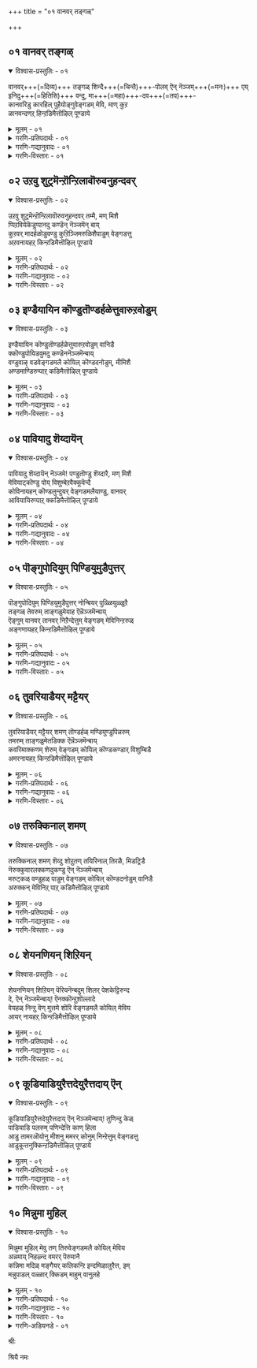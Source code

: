 +++
title = "०१ वानवर् तङ्गळ्"

+++


## ०१ वानवर् तङ्गळ्

<details open><summary>विश्वास-प्रस्तुतिः - ०१</summary>

वानवर्+++(=दिव्य)+++ तङ्गळ् शिन्दै+++(=चिन्तै)+++-पोलव् ऎन् नॆञ्जम्+++(=मनः)+++ एय् इनिदु+++(=हितिसि)+++ वन्दु, मा+++(=महा)+++-दव+++(=तप)+++-  
कानवरिडु कारहिल् पुहैयोङ्गुवेङ्गडम् मेवि, माण् कुऱ  
ळानवन्दणऱ् हिन्ऱडिमैत्तॊऴिल् पूण्डाये
</details>

<details><summary>मूलम् - ०१</summary>

वानवर् तङ्गळ् शिन्दैपोलवॆन्नॆञ्जमे यिनिदुवन्दु मादव  
मानवर् तङ्गळ् शिन्दैयमर्न्दुऱैहिन्ऱवॆन्दै  
कानवरिडु कारहिल् पुहैयोङ्गुवेङ्गडम् मेवि, माण् कुऱ  
ळानवन्दणऱ् हिन्ऱडिमैत्तॊऴिल् पूण्डाये
</details>

<details><summary>गरणि-प्रतिपदार्थः - ०१</summary>

वानवर् तङ्गळ्=नित्यसूरिगळ, शिन्दै पोल=चिन्तनॆय हागॆ, ऎन् नॆञ्जमे=नन्न मनस्से, इनिदु वन्दु=इनिदागि \(हितवागि\)बन्दु, मा तवम्=महातपस्विगळाद, मानवर् तङ्गळ्=मानवर, शिन्दै=चिन्तनॆयन्नु, अमर्न्दु=हॊन्दिकॊण्डु, उऱैहिन्ऱ=वासिसुव, ऎन्दै=नन्न तन्दॆय, कानवर्=काडुजनरु, इडु=इडुव, कार् अहिल् पुहै=अगरु परिमळद हॊगॆयु,, ओङ्गु=उन्नतवाद. वेङ्गडम्=तिरुवॆङ्कटगिरियन्नु, मेवि=सेरि, माण्=ब्रह्मचारियाद, कुऱळ् आन=वामननाद, अन्दणऱ् कु=दयामयनिगॆ, अडिमै=दास्यद, तॊऴिल्=कार्यदल्लि, पूण्डाये=तॊडगिरुवॆयल्ल\!
</details>

<details><summary>गरणि-गद्यानुवादः - ०१</summary>

नित्यसूरिगळ चिन्तनॆय हागॆ नन्न मनस्से, इनिदागि\(हितवागि\)बन्दु महातपस्विगळाद मानवर चिन्तनॆयन्नु हॊन्दिकॊण्डु वासिसुव नन्न तन्दॆय काडुजनरु इडुव अगरु परिमळद हॊगॆयु सेरुवन्तॆ उन्नतवाद तिरुवॆङ्कटगिरियन्नु सेरि ब्रह्मचारियाद वामननाद दयामयनिगॆ दास्यद कार्यदल्लि तॊडगिरुवॆयल्ल\! \(१\)
</details>

<details><summary>गरणि-विस्तारः - ०१</summary>

मनुष्यनिगॆ ऎडॆबिडदॆ गॆळॆय ऎन्दरॆ अवन मनस्से. मनस्सु ऎळॆदॊय्युव हागॆये मनुष्यन नडॆ,नुडिगळु. अवन उन्नतिगागलि अवनतिगागलि, अवन मनस्से जारण. तन्न मनस्सिनन्तॆ नडॆदुकॊळ्ळुववनिगॆ प्रापञ्चिक बन्धनवागलि अदरिन्द बिडुगडॆयागलि उण्टागुवुदु. तनगॆ बन्धनवे बेके बिडुगडॆबेके ऎम्बुदन्नु निर्धरिसबेकादवनु मनुष्यने, अवन मनस्सल्ल. आद्दरिन्द तन्न उद्देश मत्तु गुरिगॆ तक्कन्तॆ मनुष्यनु तन्न मनस्सन्नु ऒलिसिकॊळ्ळबेकु. तन्न प्रीतिय गॆळॆयनन्नु सांसारिक हम्बलदिन्द पारमार्थिकद कडॆगॆ तिरुगिसलु, अवनु ऎडॆबिडदॆ यत्निसुत्तिरबेकु. गॆळॆयनु आ दारियन्नु

हिडियुवनॆन्दु कण्डुकॊण्ड कूडले गॆळॆयनन्नु ऒळ्ळॆय मातुगळिन्दलू, हॊगळिकॆगळिन्दलू प्रोत्साहिसबेकु. मत्तॆ अवनु प्रापञ्चिक जीवनक्कॆ इळियदन्तॆ माडबेकु. हीगॆ, मनस्सु तप्पुदारियन्नु तुळियदन्तॆयू ऒळ्ळॆय \(सरियाद\)दारियल्लि होगुवन्तॆयू अदन्नु हतोटियल्लिट्टुकॊळ्ळुवुदे मनुष्यन श्रेयस्सिगॆ मॊदल हन्त.

नित्यसूरिगळु अमररु. परमपद वासिगळु. भगवन्तन निरन्तर सेवॆयल्लिये तॊडगिरुववरु. आद्दरिन्द अवर चिन्तनॆयल्लि तुम्बिरुवुदु भगवन्तने. नित्यसूरिगळ मनदल्लि भगवन्तनु सर्वदा वासिसुवन्तॆ अवनु महातपस्विगळाद मनुष्यर मनदल्लियू ऎडॆबिडदॆ इरुत्तारॆ. अवर चिन्तनॆयॊन्दिगॆ ऒन्दुगूडिरुत्तानॆ.

आ सर्वेश्वरने तिरुवॆङ्कटगिरियल्लि ईग नॆलसिद्दानॆ. उन्नतवाद आ पर्वतदल्लि वासिसुव काडुजनरु तम्म सौकर्यक्कागिये काडिनल्लि बॆळॆदिरुव अगरुमरद सौदॆयन्नु उरिसुवाग अदरिन्द हॊरडुव परिमळदिन्द कूडिद हॊगॆयु मेलक्केरि, बॆट्टवन्नॆल्ला आवरिसि, वॆङ्कटाचलपतियन्नु सेरुवुदु. अदन्ने आ काडुजनर भक्तिय कॊडुगॆयॆन्दु भाविसि भगवन्तनु आदरदिन्द स्वीकरिसुत्तानॆ. भगवन्तनु परम कृपाळु. मनसार अर्पिसिद्दन्नु अवनु प्रीतियिन्द स्वीकरिसुत्तानॆ. हिन्दॆ ब्रह्मचारियागि बन्द वामन मूर्तियु तन्न अनन्यभक्तनाद बलिचक्रवर्तिय विषयदल्लि अपारवाद दयॆयिन्द वर्तिसलिल्लवे?

आऴ्वाररु हेळुत्तारॆ-”ऎलॆ नन्न मनस्से, नित्यसूरिगळ मनदन्तॆ नीनू इनिदागिरु. निन्नल्लि भगवन्तनन्नु तुम्बिको. करुणामूर्तियाद सर्वेश्वरन पादसेवॆयल्लि तॊडगिद्दी. निजवगैयू स्वामियु निन्नन्नु प्रीतियिन्द बरमाडिकॊळ्ळुवनु.”
</details>


## ०२ उऱवु शुट्रमॆन्ऱॊन्ऱिलावॊरुवनुहन्दवर्

<details open><summary>विश्वास-प्रस्तुतिः - ०२</summary>

उऱवु शुट्रमॆन्ऱॊन्ऱिलावॊरुवनुहन्दवर् तम्मै, मण् मिशै  
प्पिऱवियेकॆडुप्पानदु कण्डॆन् नॆञ्जमॆन् बाय्  
कुऱवर् मादर्हळोडुवण्डु कुऱिञ्जिमरुळिशैपाडुम् वेङ्गडत्तु  
अऱवनायहऱ् किन्ऱडिमैत्तॊऴिल् पूण्डाये
</details>

<details><summary>मूलम् - ०२</summary>

उऱवु शुट्रमॆन्ऱॊन्ऱिलावॊरुवनुहन्दवर् तम्मै, मण् मिशै  
प्पिऱवियेकॆडुप्पानदु कण्डॆन् नॆञ्जमॆन् बाय्  
कुऱवर् मादर्हळोडुवण्डु कुऱिञ्जिमरुळिशैपाडुम् वेङ्गडत्तु  
अऱवनायहऱ् किन्ऱडिमैत्तॊऴिल् पूण्डाये
</details>

<details><summary>गरणि-प्रतिपदार्थः - ०२</summary>

उऱवु=बन्धुगळु, शुट्रम्=इष्टरु, ऎन्ऱु=ऎन्दु, ऒन्ऱु=ऒब्बरन्नू, इला=इल्लद, ऒरुवन्=ऒब्बनु, उहन् दवर्=तन्नन्नु आशिसिदवर, मण्=भूमिय, मिशै=अनुभववन्नु कॊडुव, पिऱविये=जन्मवन्ने\(हुट्टुविकॆयन्ने\), कॆडुप्पान्=नाशपडिसुवनु, अदुकण्डु=अदन्नु कण्डु, ऎन् नॆञ्जम् ऎन्बाय्=नन्न मनस्सु ऎम्बुदे, कुऱवर् मादर्हळोडु=कुरव स्त्रीयरॊडनॆ

वण्डु=दुम्बिगळु, कुऱिञ्जि=प्रेमदिन्द, मरुळ् इशै=आश्चर्यकरवाद,चित्रविचित्रवाद गानवन्नु, पाडुम्=हाडुत्तिरुवन्थ, वेङ्गडत्तु=तिरुवॆङ्कटगिरियु, अऱवन्=परमधर्मिष्ठनाद, नायकऱ् कु=ऒडॆयनिगॆ, इन्ऱु=इन्दु, अडिमै=दास्यद, तॊऴिल्=कार्यदल्लि, पूण्डाये=तॊडगिदॆयल्ला\!
</details>

<details><summary>गरणि-गद्यानुवादः - ०२</summary>

नॆण्टरु इष्टरु मित्ररु ऎम्बुवरॊब्बरू इल्लद ऒब्बनु तन्नन्नु आशिसिदवर भूमिय अनुभववन्नु कॊडुव हुट्टुविकॆयन्ने नाशपडिसुवुदन्नु कण्डु नन्न मनस्सु ऎम्बुदे, कुरव स्त्रीयरॊडनॆ दुम्बिगळु प्रेमदिन्द चित्रविचित्रवाद गानवन्नु हाडुत्तिरुवन्थ तिरुवॆङ्कटगिरिय परम धर्मिष्ठनाद ऒडॆयनिगॆ इन्दु दास्यद कार्यदल्लि तॊडगिदॆयल्ल\!\(तॊडगिरुवॆयल्लवे?\)\(२\)
</details>

<details><summary>गरणि-विस्तारः - ०२</summary>

भगवन्तन कॆलवु विशिष्ट गुणगळन्नु आऴ्वाररु हेळुत्तारॆ- भगवन्तनु ऒब्बने. अवनु सर्वस्वतन्त्र. अवनिगॆ संसारद बन्धनविल्ल. याव बन्धनवू इल्ल. अवनिगॆ सृष्टियल्लि ऎल्लरू सम. यारु अवनन्नु आश्रयिसुत्तारो अवरु यारे आगिरलि, हेगे इरलि, अवनन्नु हुट्टु-सावु ऎम्ब भयङ्करवाद बन्धनदिन्द बिडिसि, अमररन्नागिसुत्तानॆ. भगवन्तनु परमधर्मिष्ठ. अवनु वात्सल्यमूर्तिये. भक्तियिन्द यारु एनन्नु समर्पिसिदरू अदन्नु अवनु आदरदिन्द स्वीकरिसुत्तानॆ.

आ कृपानिधियाद भगवन्तनु ईग तिरुवॆङ्कटगिरियल्लि नॆलसिद्दानॆ. अवन कारुण्यवन्नू वात्सल्यवन्नू ऎष्टॆन्नोण. वॆङ्कटगिरियल्लि वासिसुव कुरव स्त्रीयरु तम्म शुद्धवाद सरळ हृदयदिन्द हॊम्मिसुव चित्रविचित्रवाद गानवन्नू, बॆट्टदल्लि ऎल्लॆल्लू तुम्बिरुव तोपुगळल्लि दुम्बिगळु तुम्बिकॊण्डु हाडुव गानवन्नू सह भगवन्तनु विश्वासदिन्द स्वीकरिसुवनु. ई ऎरडुबगॆय विचित्र गानवू भगवन्तनिगॆ समनागि भोगुअवागिरुत्तदॆ. आऴ्वाररु तम्म मनस्सिगॆ हितवचनवन्नु हेळुत्तारॆ-” ऎलॆ नन्न मनस्से नीनु इन्दिनिन्दले स्वामिगॆ दास्यमाडुव कार्यदल्लि ऒम्मनदिन्द तॊडगु. अदरिन्द निनगॆ ऎल्ल बगॆय श्रेयस्सू उण्टागुवुदु.

“मण् मिशै पिऱवियै कॆडुप्पान्”- ऎम्बुदक्कॆ मण्णन्ने आहारवागि उळ्ळ ई हुट्टुविकॆयन्नु नाशपडिसुवन” ऎन्दु अर्थमाडलागुत्तदॆ. ई देह मण्णिनिन्दले आदद्दु. मण्णिन बेरॆबेरॆ रूपगळागिरुव आहारवन्नुण्डु बॆळॆयुत्तदॆ. कडॆगॆ मण्णिनल्लि हूळल्पट्टु, मण्णागि होगुत्तदॆ. ई हुट्टुविकॆगॆ सदा हिम्बालिसुत्तिरुवुदु सावु. हुट्टु-सावुगळन्नु निवारिसि अमरत्ववन्नु नीडुव दयामयने भगवन्त.
</details>


## ०३ इण्डैयायिन कॊण्डुतॊण्डर्हळेत्तुवारुऱवोडुम्

<details open><summary>विश्वास-प्रस्तुतिः - ०३</summary>

इण्डैयायिन कॊण्डुतॊण्डर्हळेत्तुवारुऱवोडुम् वानिडै  
क्कॊण्डुपोयिडवुमदु कण्डॆननॆञ्जमॆन्बाय्  
वण्डुवाऴ् वडवेङ्गडमलै कोयिल् कॊण्डदनोडुम्, मीमिशै  
अण्डमाण्डिरुप्पाऱ् कडिमैत्तॊऴिल् पूण्डाये
</details>

<details><summary>मूलम् - ०३</summary>

इण्डैयायिन कॊण्डुतॊण्डर्हळेत्तुवारुऱवोडुम् वानिडै  
क्कॊण्डुपोयिडवुमदु कण्डॆननॆञ्जमॆन्बाय्  
वण्डुवाऴ् वडवेङ्गडमलै कोयिल् कॊण्डदनोडुम्, मीमिशै  
अण्डमाण्डिरुप्पाऱ् कडिमैत्तॊऴिल् पूण्डाये
</details>

<details><summary>गरणि-प्रतिपदार्थः - ०३</summary>

इण्डै आयिन=हूविन हारगळन्नु, कॊण्डु=ऎत्तिकॊण्डु, तॊण्डर्हळ्=भक्तरु, एत्तुवार्=स्तुतिसुत्तिरुववरु, उऱवोडुम्=अवर बन्धुबळगगॊळनॆ, वानिडै=परमपदक्कॆ, कॊण्डुपोय्=तॆगॆदुकॊण्डु होगि, इडुम् अदुकण्डु=इडुवुदन्नु कण्डु, ऎन् नॆञ्जम् ऎन्बाय्=नन्न मनस्सु ऎम्बुदे, वण्डुवाऴ्=दुम्बिगळु बाळुव, वडवेङ्गडमलै=उत्तर दिक्किनल्लिरुव तिरुवॆङ्कटगिरियल्लि, कोयिल् कॊण्डु=\(देव\)निवासवन्नागि माडिकॊण्डु, अदनोडुम्=इडिय वॆङ्कटाचलवन्ने, मीमिशै अण्डम्=\(अमरर\)ऊर्ध्वलोकववागि माडि, आण्डु=ऒडॆतन माडुत्ता, इरुप्पाऱ् कु=इरुव स्वामिगॆ, अडिमै=सेवॆय, तॊऴिल्=कार्यदल्लि, पूण्डाये=तॊडगुवॆयल्लवे?\(तॊडगिरुवॆ\)
</details>

<details><summary>गरणि-गद्यानुवादः - ०३</summary>

हूविन हारगळन्नु हिडिदु \(भगवन्तन बळि निन्तु\) स्तुतिसुव भक्तरन्नू अवर बन्धुबळगगळन्नू परमपददल्लि वासिसुवन्तॆ माडुवुदन्नू कण्डु नन्न मनस्सु ऎम्बुदे\! दुम्बिगळु बाळुव उत्तरद तिरुवॆङ्कटगिरियल्लि नॆलॆसि इडिय वॆङ्कटगिरियन्ने अमरर लोकवन्नागिसि, ऒडॆतन माडुत्ता इरुव स्वामिगॆ दास्यद कार्यदल्लि तॊडगुवॆयल्लवे?\(३\)
</details>

<details><summary>गरणि-विस्तारः - ०३</summary>

भगवन्तन सौजन्य ऎष्टु हिरिदु\! ऎष्टु व्यापकवादद्दु\! ई विषयवन्नु कुरितु आऴ्वाररु बलुसॊगसागि ई पाशुरदल्लि विवरिसिद्दारॆ. भगवन्तनन्नु सेरलेबेकॆन्दु हटतॊट्टु, अवनिगॆ यावुदादरॊन्दु बगॆयल्लि सेवॆयन्नु हृत्पूर्वकवागि सल्लिसुव भक्तर विषयदल्लि भगवन्तनिगॆ अतिशयवाद वात्सल्य. अवनन्नु तन्न दासनॆन्दु स्वीकरिसुवुदु मात्रवल्लदॆ, स्वामियु अवन बन्धुवर्गदवने उद्धरिसुत्तानॆ. ऒन्दु निदर्शनवॆम्बन्तॆ, यावुदादरू ऒन्दु पवित्रक्षेत्रदल्लि भगवन्तन सन्निधियल्लि, निर्मलवाद मनस्सिनिन्द हूविन हारवन्नु हिडिदु, निन्तु अवनन्नु स्तोत्रमाडुत्ता, अदन्नु समर्पिसिदरॆ, स्वामियु अवनन्नु तन्नवनन्नागि माडिकॊळ्ळुवुदु मात्रवल्ल, अवन बन्धुबळगदवरन्नॆल्ला उद्धरिसुत्तानॆ. तिरुवॆङ्कटगिरियल्लि भगवन्तनु नित्यवास माडुत्तिद्दानॆ. अवन कृपॆ ऎष्टु हिरिदु ऎम्बुदक्कॆ निदर्शनवॆम्बन्तॆ अल्लि वासिसुव पशुपक्षि क्रिमिकीटादिगळन्नॆल्ला स्वामियु उद्धरिसुवनु. तिरुवॆङ्खटगिरियन्ने तन्न लोकवाद परमपदवन्नागि माडिकॊण्डु, अदन्नु मत्तु तन्न परमपदवन्नु ऒट्टागि ऒडॆतन माडुत्तिद्दानॆ. तिरुमलॆयल्लि वासिसुव जन्तुगळू सह ऎष्टु पुण्यशालिगळु\!

आऴ्वाररु हेळुत्तारॆ- ऎलॆ नन्न मनस्से, ई विषयगळन्नॆल्ल नीनु कण्डुकॊण्ड बळिक, नीनू सह भगवन्तनिगॆ दास्यद कार्यदल्लि

तॊडगबेडवे? हागॆ इन्दिनिन्दले माडु. इदरिन्दले निनगॆ श्रेयस्सु.
</details>


## ०४ पावियादु शॆय्दायॆन्

<details open><summary>विश्वास-प्रस्तुतिः - ०४</summary>

पावियादु शॆय्दायॆन् नॆञ्जमे\! पण्डुतॊण्डु शॆय्दारै, मण् मिशै  
मेवियाट्कॊण्डु पोय् विशुम्बेऱवैक्कूवॆन्दै  
कोविनायहन् कॊण्डलुन्दुयर् वेङ्गडमलैयाण्डु, वानवर्  
आवियायिरुप्पाऱ् क्कडिमैत्तॊऴिल् पूण्डाये
</details>

<details><summary>मूलम् - ०४</summary>

पावियादु शॆय्दायॆन् नॆञ्जमे\! पण्डुतॊण्डु शॆय्दारै, मण् मिशै  
मेवियाट्कॊण्डु पोय् विशुम्बेऱवैक्कूवॆन्दै  
कोविनायहन् कॊण्डलुन्दुयर् वेङ्गडमलैयाण्डु, वानवर्  
आवियायिरुप्पाऱ् क्कडिमैत्तॊऴिल् पूण्डाये
</details>

<details><summary>गरणि-प्रतिपदार्थः - ०४</summary>

पावियादु=भाविसदन्तॆ\(चिन्तिसदन्तॆ\), शॆय्दाय्= माडिदॆ, ऎन् नॆञ्जमे=नन्न मनस्से, पण्डु=हिन्दॆ, तॊण्डु शॆय्दारै=दास्यवन्नु माडिदवरन्नु, मण् मिशै मेवि=भूलोकदल्लि नॆलसि, आट्कॊण्डु=अवर सेवॆयन्नु स्वीकरिसि, पोय्=होगि, विशुम्बु एऱवैक्कुम्=परमपदवन्नु एरिसुवन्थ, ऎन्दाय्=नन्न तन्दॆयू, कोविनायहन्=गोपियर नायकनू, कॊण्डल्=मोडगळु, उन्दु=तळ्ळुवन्थ, उयर्=उन्नतवाद, वेङ्गडम् मलै=तिरुवॆङ्कटगिरियन्नु, आण्डु=आळुत्त, वानवर्=नित्यसूरिगळ, आवियाय्=प्राणवागि, इरुप्पाऱ् कु=इरुववनिगॆ, अडिमै=दास्यद, तॊऴिल्=कार्यदल्लि, पूण्डाये=तॊडगुवॆयल्लवे?
</details>

<details><summary>गरणि-गद्यानुवादः - ०४</summary>

नन्नन्नु चिन्तिसदन्तॆ माडिरुवॆ, नन्न मनस्से, हिन्दॆये भूलोकदल्लि नॆलसि दास्य नडसिदवर सेवॆयन्नु स्वीकरिसि अवरन्नु परमपदक्कॆ एरिसुवन्थ नन्न तन्दॆयू, गोपियर नायकनू, मोडगळु तळ्ळुवन्थ उन्नतवाद तिरुवॆङ्कटगिरियन्नु आळुत्त नित्यसूरिगळ प्राणवागिरुव स्वामिय दास्यद कार्यदल्लि तॊडगुवॆयल्लवे?\(४\)
</details>

<details><summary>गरणि-विस्तारः - ०४</summary>

आऴ्वाररु हेळुत्तारॆ” ऎलॆ नन्न मनस्से, भगवन्तन कारुण्य ऎष्टु हिरिदु\! बहळ हिन्दिन कालदिन्दले स्वामियु भूलोकद भक्तजनर सेवॆयन्नु स्वीकरिसुत्ता, अवरन्नु अनुग्रहिसि, अमररन्नागिसि, परमपदक्कॆ एरिसुवुदक्कागिये अवनु भूलोकदल्लि बन्दु नॆलसिरुवुदु. अवनन्ने सर्वस्ववॆन्दु नम्बि प्रेमिसिद गोपियर नायकनल्लवे अवनु? ईग अवनु मुगिलु मुट्टूवष्टु उन्नतवाद शिखरवुळ्ळ तिरुवॆङ्कटाचलदल्लि नॆलसिद्दानॆ. अमररॆल्लर आत्मवे अवनु. मनस्से, नीनु आ परमकृपाळुवाद आ भगवन्तन सेवॆयल्लि तॊडगिद्दीयॆ. अवन सेवॆयन्नु ऒम्मनदिन्द माडुत्तिद्दीयॆ. नीनु हीगॆ तॊडगिरुवुदरिन्द, भगवन्तनन्नु ऒलिसिकॊळ्ळबेकॆम्ब चिन्तये ननगॆ इल्लदन्तॆ माडिद्दीयॆ. इदरिन्द निनगू ननगू श्रेयस्सु\!
</details>


## ०५ पॊङ्गुपोदियुम् पिण्डियुमुडैपुत्तर्

<details open><summary>विश्वास-प्रस्तुतिः - ०५</summary>

पॊङ्गुपोदियुम् पिण्डियुमुडैपुत्तर् नोन्बियर् पुळ्ळियुळ्ळुऱै  
तङ्गळ् तेवरुम् ताङ्गळुमेयाह ऎन्नॆञ्जमॆन्बाय्  
ऎङ्गुम् वानवर् तानवर् निऱैन्देत्तुम् वेङ्गडम् मेविनिन्ऱरुळ्  
अङ्गणायहऱ् किन्ऱडिमैत्तॊऴिल् पूण्डाये
</details>

<details><summary>मूलम् - ०५</summary>

पॊङ्गुपोदियुम् पिण्डियुमुडैपुत्तर् नोन्बियर् पुळ्ळियुळ्ळुऱै  
तङ्गळ् तेवरुम् ताङ्गळुमेयाह ऎन्नॆञ्जमॆन्बाय्  
ऎङ्गुम् वानवर् तानवर् निऱैन्देत्तुम् वेङ्गडम् मेविनिन्ऱरुळ्  
अङ्गणायहऱ् किन्ऱडिमैत्तॊऴिल् पूण्डाये
</details>

<details><summary>गरणि-प्रतिपदार्थः - ०५</summary>

पॊङ्गु=वृद्धियागुव, पोदियुम्=बोधिवृक्षवन्नू, पिण्डियुम्=अशोकवृक्षवन्नू, उडै=उळ्ळ, पुत्तर्=बुद्धरू, नोम्बियर्=व्रताचारिगळाद जैनरू, पुळ्ळियुळ्= तम्मतम्म अभिप्रायगळल्लि\(गौरवदल्लि\) उऱै=नॆलसिरुव, तङ्गळ्=तम्मतम्म, तेवरुम्=देवरू, ताङ्गळुमे=तावू\(तावू मात्रवे\) आह=आद्दरिन्द, ऎन् नॆञ्जम् ऎन्बाय्= नन्न मनस्सु ऎम्बुदे, ऎङ्गुम्=ऎल्लॆल्लियू, वानवर्=अमररू, तानवर्=स्थळदवरू\(भूलोकदवरू\), निऱैन्दु=तुम्बिकॊण्डु, एत्तुम्=स्तुतिसुव, वेङ्गडम्=तिरुवॆङ्कटगिरियल्लि, मेवि=नॆलसि, निन्ऱु=इरुत्ता, अरुळ्=कृपॆमाडुव, अनुग्रहिसुव, अम्=सॊबगिन, कण्=कण्णुगळुळ्ळ, नायहऱ् कु=नायकनिगॆ, इन्ऱु=इन्दु, अडिमै=दास्यद, तॊऴिल्=कार्यदल्लि, पूण्डाये=तॊडगिरुवॆयल्ल\!\(तॊडगिरुवॆयल्लवे\)
</details>

<details><summary>गरणि-गद्यानुवादः - ०५</summary>

वृद्धियागुत्तिरुव बोधिवृक्षवन्नू, अशोकवॄक्षवन्नू उळ्ळ बुद्धरू जैनरू, तम्म तम्म अभिप्रायगळल्लि \(गौरवदल्लि\) नॆलसिरुव तम्मतम्म देवरू तावू मात्रवे आगिरुवुदरिन्द, नन्न मनस्सु ऎम्बुदे, ऎल्लॆल्लियू अमररू मानवरू तुम्बिकॊण्डु स्तुतिसुव तिरुवॆङ्कटगिरियल्लि नॆलसि अनुग्रहिसुव सॊबगिन कण्णुगळ नायकनिगॆ इन्दु दास्यद कार्यदल्लि तॊडगिरुवॆयल्ल\!\(तॊडगुवॆयल्लवे?\)\(५\)
</details>

<details><summary>गरणि-विस्तारः - ०५</summary>

बोधिवृक्ष ऎन्दरॆ आलदमर. अदु बिळलु बिडूत्ता ऎल्ल कडॆगू हरडिकॊण्डु, बॆळॆयुत्ता होगुत्तदॆ. आद्दरिन्द अदु “वृद्धियागुत्तिरुव बोधिवृक्ष” ऎन्दु हेळलागिदॆ. बोधिवृक्षद अडियल्लिये गौतमबुद्धनिगॆ ज्ञानोदय”वादद्दु. आद्दरिन्द बुद्धन अनुयायिगळिगॆ अवन धर्मवन्नु अनुसरिसुव बौद्धरिगॆ बोधिवृक्ष पवित्रवादद्दु.

हागॆये, अर्हन्तनु\(महावीरनु\), अशोकवृक्षवन्नु पवित्रवागिसिद्दानॆ. अवन अनुयायिगळाद जैनरिगॆ अशोकवृक्षवु पवित्रवादद्दु., अवरु व्रतगळन्नु आचरिसुवराद्दरिन्द अवरन्नु आऴ्वाररु “नोम्बियर्”- “व्रताचारिगळु”ऎन्दिद्दारॆ.

“तम्म तम्म देवरुगळू तावू मात्रवे” आगिरुववरु बौद्धरू जैनरू. ऒन्दु बगॆयल्लि अवरु तम्मतम्म धर्मवन्नु अनुसरिसुववरिगॆ मात्रवे हितकारिगळु. इतररिगॆ अवरु तटस्थरु, ऎन्दु हेळिदन्तॆ.

आदरॆ, सनातनवाद भक्तिपन्थदल्लि ऎल्ल जनक्कू आह्वानवुण्टु,अवकाशवुण्टु. जैनबौद्धरन्तॆ अल्लदॆ, सनातनिगळ देवरु सर्वलोकनायक. महाकृपाळु. सॊबगिन कण्णुगळुळ्ळवनु. अवनु भूलोकदल्लि तङ्गिरुव स्थळवॆम्बुदु, मुगिलु मुट्टुवन्थ उन्नतवाद बॆट्टद शिखरदल्लि . अल्लि नॆलसि, तन्न कृपाकटाक्षवन्नु ऎल्लॆडॆयू बीरि, ऎल्ल चेतनरन्नू अमररन्नागिसुववनु अवनु\! अवनिगॆ ऎल्लरू सम. अवन सेवॆयल्लि तॊडगुवुदु निजक्कू बहळ श्रेयस्कर\! आद्दरिन्दले ई विषयवन्नु अरिते, आऴ्वाररु हेळुत्तारॆ-”ऎलॆ नन्न मनस्से परमकृपाळुवाद तिरुवॆङ्कटाचलपतिय सेवॆयल्लि तॊडगिरुव निनगॆ श्रेयस्सु”

भारतदल्लि नॆलसिद्द सनातन धर्मद अनुयायिगळिगू, हॊसदागि हुट्टिबॆळॆयुत्तिद्द बौद्ध जैन धर्मिगळिगू परस्पर मानसिक, दैहिक घर्षणॆगळु नडॆयुत्तिद्दवॆन्दु हेळुव निदर्शनगळु चारित्रिकवागि हेरळवागिवॆ. तन्न तम्म धर्मगळन्नु हॊगळि हेळुवुदू, परधर्मगळन्नु तॆगळुवुदू सहजवे\! आऴ्वारर मातिनल्लि अदर सूचनॆ कण्डुबरुत्तदॆ. आदरॆ, अदु वैषम्यक्कॆ ऎडॆकॊडुवन्थाद्दल्ल. सीमितवागि बॆळॆयुत्तिरुव हॊसधर्मक्कॆ बदलागि, अनूचानवागि नडॆदुबरुत्तिरुव ऎल्लॆल्लियू हरडि बॆळॆयुत्तिरुव पळगिरुव सनातन धर्मवन्नु अवर मनस्सु ऒप्पिकॊण्डिदॆयल्ल ऎन्दु अवर मातिन धाटि, अष्टॆ.

“वानवर् तानवर्”- ऎम्बुदन्नु “सुररु असुररु”ऎन्दू हेळबहुदॆन्निसुत्तदॆ. सात्त्विकवागि भक्तरागि भगवन्तन सेवॆयल्लि निरतरागि नडॆदुकॊळ्ळुव जनरु “सुररु”. राजस, तामस स्वभावगळन्नु हॊन्दि, अवुगळल्लिये मुळुगि तेलि आनन्दिसुव संसारिगळु आसुरी स्वभावदवराद्दरिन्द “असुररु”. भूलोक वासिगळाद मानवरन्ने हीगॆ विङ्गडिसबहुदु ऎन्निसुत्तदॆ. तिरुवॆङ्कटगिरियल्लि ऎल्ल बगॆय स्वभावद, मनोभावद जनरू ऎल्ल कडॆगळिन्दलू बन्दुसेरुत्तारॆ. ऎल्लरू स्वामि वॆङ्कटाचलपतिय सेवॆयल्लि तॊडगुत्तारॆ. ऎल्लरू आ दिव्यसुन्दरन कृपॆगॆ पात्ररागुत्तारॆ. अदे आ क्षेत्रद मत्तु अल्लि नॆलसिरुव स्वामिय हिरिमॆ\!
</details>


## ०६ तुवरियाडैयर् मट्टैयर्

<details open><summary>विश्वास-प्रस्तुतिः - ०६</summary>

तुवरियाडैयर् मट्टैयर् शमण् तॊण्डर्हळ् मण्डियुण्डुपिन्नरुम्  
तमरुम् ताङ्गळुमेतडिक्क ऎन्नॆञ्जमॆन्बाय्  
कवरिमाक्कणम् शेरुम् वेङ्गडम् कोयिल् कॊण्डकण्डार् विशुम्बिडै  
अमरनायहऱ् किन्ऱडिमैत्तॊऴिल् पूण्डाये
</details>

<details><summary>मूलम् - ०६</summary>

तुवरियाडैयर् मट्टैयर् शमण् तॊण्डर्हळ् मण्डियुण्डुपिन्नरुम्  
तमरुम् ताङ्गळुमेतडिक्क ऎन्नॆञ्जमॆन्बाय्  
कवरिमाक्कणम् शेरुम् वेङ्गडम् कोयिल् कॊण्डकण्डार् विशुम्बिडै  
अमरनायहऱ् किन्ऱडिमैत्तॊऴिल् पूण्डाये
</details>

<details><summary>गरणि-प्रतिपदार्थः - ०६</summary>

तुवरि आडैयर्=काविय बट्टॆयवरु, मट्टैयर्=बोळुतलॆयवरु, शमण तॊण्डर्हळ्=शमणर शिष्यरु\(भक्तरू\), मण्डि=मेलॆबिद्दु, उण्डु=परिणामगळन्नुण्डु, पिन्नरुम्= आमेलॆयू, तमरुम् ताङ्गळुम् तडिक्क=तावू तम्मवरू बाळुसागिसुवुदन्नु कण्डु, ऎन् नॆञ्जम् ऎन्बाय्=नन्न मनस्सु ऎम्बुदे, कवरु=जिङ्कॆगळ, माकणम्=दॊड्ड हिण्डुगळु, शेरुम्=कूडि इरुव, वेङ्गडम्=तिरुवॆङ्कटगिरियल्लि, कोयिल् कॊण्ड=देवनिवास माडिकॊण्डिरुव, कण् आर्=विशालवाद, विशुम्बिडै=परमपददल्लि, अमर नाहयऱ् कु=अमरर नायकनिगॆ, इन्ऱु=इन्दु, अडिमै=दास्यद, तॊऴिल्=कार्यदल्लि, पूण्डाये=तॊडगिरुवॆयल्ल\!\(तॊडगुवॆयल्लवे?\)
</details>

<details><summary>गरणि-गद्यानुवादः - ०६</summary>

काविय बट्टॆयवरु, बोळुतलॆयवरु, शमणर भक्तरु, मेलॆ बिद्दु अदर परिणामगळन्नुण्डु, आमेलॆयू तावू तम्मवरू बाळु सागिसुवुदन्नु कण्डु, नन्न मनस्सु ऎम्बुदे “जिङ्कॆगळ दॊड्ड हिण्डुगळु सेरुव\(ऒट्टुगूडुव\) तिरुवॆङ्कटगिरियल्लि देवनिवास माडिकॊण्डिरुव विशालवाद परमपददल्लि अमरर नायकनिगॆ इन्दु दास्यद कार्यदल्लि तॊडगिरुवॆयल्ल\! \(तॊडगुवॆयल्लवे?\)\(६\)
</details>

<details><summary>गरणि-विस्तारः - ०६</summary>

हिन्दिन पाशुरद विषयवन्नु इदरल्लि मुम्दुवरिसलागुत्तिदॆ- काविय बट्टॆयवरु, बोळुतलॆयवरु, शमणर भक्तरु- इवरॆल्लरू सन्यासिगळे. काविय बट्टॆयवरन्नु सनातन धर्मिगळाद सन्यासिगळॆन्दरॆ, बोळुतलॆयवरन्नु बौद्ध बिक्षुगळॆन्दू, शमणर भक्तरन्नुजैन सन्यासिगळॆन्दु सूचिसलागिदॆ ऎन्नबहुदु. सन्यासि ऎनिसिकॊण्डवनु आ आश्रमक्कॆ ऒळपट्टु, सर्वसङ्ग परित्याग माडि, संसारद गोजिगॆ बीळदॆ, सदा शान्तचित्तरागि इरबेडवे? आदरॆ, ई मूरु धर्मगळ सन्यासिगळू “नानु हॆच्चु तानु हॆच्चु”ऎन्दु, ऒब्बर मेलॊब्बरु बिद्दु, क्रूरिगळागि दुष्तरागि वर्तिसुत्तारॆ. अवरल्लि परस्पर हॊडॆदाटगळागुत्तवॆ. अवुगळ फलवन्नु अवरु अनुभविसिदरू कूड, विवेकगळागुवुदिल्ल. मत्तॆ अवरु कूडिकॊण्डु, इहलोकद बाळ्वॆयन्नु नडसुत्तारॆ. इदल्लवे विचित्र\!

तिरुवॆङ्कटगिरियॆम्बुदु ईग विशालवाद परमपदवागिदॆ. अल्लि सुखशान्तिगळु ताण्डववाडुत्तवॆ. परमपददल्लि नॆलसिरुव अमरर नायकनाद भगवन्तने धरॆगिळिदु बन्दु, तिरुवॆङ्कटगिरियन्नु तन्न निवासवन्नागि आरिसिकॊण्डु, मुगिलुमुट्टुव अदर शिखरदल्लि नॆलसिद्दानॆ. तिरुवॆङ्कटगिरियल्लि ऎल्लि नोडिदरू साधुवाद पुक्कलु प्राणिगळाद जिङ्कॆगळु निर्भयवागि हिण्डु हिण्डागि सञ्चरिसुत्तिरुत्तवॆ.

आऴ्वाररु हेळुत्तारॆ” ऎलॆ नन्न मनस्से, नीनु ई सन्यासिगळ कोपद्वेष असूयॆगळ नडुवॆ सेरिकॊळ्ळलिल्लवल्ल. अवर व्यापारदल्लि

नीनू तॊडगदॆ, विवेकियादॆयल्ल\! तिरुवॆङ्कटनायकनिगॆ दास्य माडुव कार्यदल्लि तॊडगिरुवॆयल्ल\! निनगॆ श्रेयस्सु तरुव मार्गवन्ने हिडिदिरुवॆयल्ल\! इदु निन्न भाग्यवल्लवे?
</details>


## ०७ तरुक्किनाल् शमण्

<details open><summary>विश्वास-प्रस्तुतिः - ०७</summary>

तरुक्किनाल् शमण् शॆय्दु शोऱुतण् तयिरिनाल् तिरळै, मिडट्रिडै  
नॆरुक्कुवारलक्कणदुकण्डु ऎन् नॆञ्जमॆन्बाय्  
मरुट्कळ् वण्डुहळ् पाडुम् वेङ्गडम् कोयिल् कॊण्डदनोडुम् वानिडै  
अरुक्कन् मेविनिऱ् पाऱ् कडिमैत्तॊऴिल् पूण्डाये
</details>

<details><summary>मूलम् - ०७</summary>

तरुक्किनाल् शमण् शॆय्दु शोऱुतण् तयिरिनाल् तिरळै, मिडट्रिडै  
नॆरुक्कुवारलक्कणदुकण्डु ऎन् नॆञ्जमॆन्बाय्  
मरुट्कळ् वण्डुहळ् पाडुम् वेङ्गडम् कोयिल् कॊण्डदनोडुम् वानिडै  
अरुक्कन् मेविनिऱ् पाऱ् कडिमैत्तॊऴिल् पूण्डाये
</details>

<details><summary>गरणि-प्रतिपदार्थः - ०७</summary>

तरुक्किनाल्=तर्कदिन्द, शमण् शॆय्दु=शमणरन्नागि माडि, शोऱु=अन्न मत्तु तण् तयिरिनाल्=ऒळ्ळॆय तम्पाद मॊसरिनिन्द, तिरळै=कवळगळन्नु, मिडऱु इड=गण्टलिनल्लि तुरुकि, नॆरुक्कुवार्=हिंसिसुववर, अलक्कण् अदु कण्डु=कष्टदुःखगळन्नु कण्डु, ऎन् नॆञ्जम् ऎन्बाय्=नन्न मनस्सु ऎम्बुदे=मरुट्कळ्=चित्रविचित्रवाद गानगळन्नु, वण्डुहळ्=दुम्बिगळु, पाडुम्=हाडुवन्थ, वेङ्गडम्=तिरुवॆङ्कटगिरियन्नु, कोयिल् कॊण्डु=पवित्रवाद देवालयवन्नागिसि, अदनोडुम्=अदरॊडनॆ, वानिडै=आकाशदल्लि, अरुक्कन्=सूर्यनल्लि, मेवि=नॆलसि, निऱ् पाऱ्कु=इरुववनिगॆ\(स्वामिगॆ\), अडिमैतॊऴिल् पूण्डाये=सेवाकार्यदल्लि तॊडगिरुवॆयल्ल\!\(तॊडगुवॆयल्लवे?\)
</details>

<details><summary>गरणि-गद्यानुवादः - ०७</summary>

तर्कदिन्द शमणरन्नागि माडि, तम्पाद मॊसरु अन्नद कवळगळन्नु गण्टलल्लि तुरुकि हिंसिसुववर कष्टदुःखगळन्नु कण्डु, नन्न मनस्सु ऎम्बुदे, चित्रविचित्रवागि गानगळन्नु दुम्बिगळु हाडुत्तिरुव तिरुवॆङ्कटगिरियन्ने दिव्यवाद देवनिलयवन्नागिसि अदरॊडनॆ, आकाशदल्लि \(मॆरॆयुव\)सूर्यनल्लि नॆलसिरुव स्वामिय सेवाकार्यदल्लि तॊडगिरुवॆयल्ल\!\(तॊडगुवॆयल्लवे?\)\(७\)
</details>

<details><summary>गरणि-विस्तारः - ०७</summary>

जैनधर्मदल्लि शमणरिगॆ दीक्षॆकॊडुव विषयदल्लि विवरणॆ इल्लिदॆ. अदक्कॆ पडुव कष्टक्कॆ बदलागि मनस्सन्नु पवित्रक्षेत्रगळल्लि नॆलसिरुव सर्वेश्वरन सेवॆयल्लि तॊडगुवुदु श्रेयस्कर.

सूर्यमण्डलद नडुवॆ विराजिसुव श्रीमन्नारायणने ईग दुम्बिगळ गानदिन्द तुम्बिरुव तिरुवॆङ्कटगिरियन्नु तन्न निवासस्थानवन्नागि माडिकॊण्डिद्दानॆ. अल्लिगॆ तॆरळि अवन सेवॆयल्लि तॊडगबेकॆन्दु आऴ्वाररु तम्म मनस्सन्नु हुरिदुम्बिसुत्तारॆ.
</details>


## ०८ शेयनणियन् शिऱियन्

<details open><summary>विश्वास-प्रस्तुतिः - ०८</summary>

शेयनणियन् शिऱियन् पॆरियनॆन्बदुम् शिलर् पेशकेट्टिरुन्द  
दे, ऎन् नॆञ्जमॆन्बाय्\! ऎनक्कॊन्ऱुशॊल्लादे  
वेयहळ् निन्ऱु वॆण् मुत्तमे शॊरि वेङ्गडमलै कोयिल् मेविय  
आयर् नायहऱ् किन्ऱडिमैत्तॊऴिल् पूण्डाये
</details>

<details><summary>मूलम् - ०८</summary>

शेयनणियन् शिऱियन् पॆरियनॆन्बदुम् शिलर् पेशकेट्टिरुन्द  
दे, ऎन् नॆञ्जमॆन्बाय्\! ऎनक्कॊन्ऱुशॊल्लादे  
वेयहळ् निन्ऱु वॆण् मुत्तमे शॊरि वेङ्गडमलै कोयिल् मेविय  
आयर् नायहऱ् किन्ऱडिमैत्तॊऴिल् पूण्डाये
</details>

<details><summary>गरणि-प्रतिपदार्थः - ०८</summary>

शेयन्=अनन्तदूरदल्लिरुववनु, अणियन्=अति समीपदल्लिरुववनु, शिऱियन्=बहळ सण्णवनु\(किरियनु\), पॆरियन्=हिरियनु\(बहळ दॊड्डवनु\)ऎन्बदुम्=ऎम्बुदागियू, शिलर्=कॆलवरु, पेश=हेळुवुदन्नु, केट्टिरुन्दे=केळिरुवुदरिन्दले, ऎन् नॆञ्जम् ऎन्बाय्=नन्न मनस्सु ऎम्बुदे, ऎनक्कु=ननगॆ, ऒन्ऱु=ऒन्दन्नू, शॊल्लादे=हेळदॆये, वेय् हळ्=बिदिरु मॆळॆगळु, निन्ऱु=बॆळॆदुनिन्तु. वॆण्=बिळिय, मुत्तम्=मुत्तुगळन्नु शोरि=सुरिसुव, वेङ्गडम् मलै=तिरुवॆङ्कटगिरियल्लि, कोयिल् मेविय=देवनिलयदल्लि नॆलसिरुव, आयर् नायहऱ् कु=गोवळर नायकनिगॆ, इन्ऱु=इन्दु, अडिमै=सेवॆय, तॊऴिल्=कार्यदल्लि, पूण्डाये= पूण्डाये=तॊडगिरुवॆयल्ल\!\(तॊडगुवॆयल्लवे?\)
</details>

<details><summary>गरणि-गद्यानुवादः - ०८</summary>

भगवन्तनन्नु “अनन्त दूरदल्लिरुववनु”, “अति समीपदल्लिरुववनु”, “अत्यन्त सण्णवनु”, “बहळ दॊड्डवनु”ऎन्दु कॆलवरु हेळुवुदन्नु केळिरुवुदरिन्दले, नन्न मनस्सॆम्बुदे, ननगॆ ऒन्दन्नू हेळबेड. बिदिरुमॆळॆगळु बॆळॆदुनिन्तु बिळिय मुत्तुगळन्नु सुरिसुव तिरुवॆङ्कटगिरियल्लि देवनिलयदल्लि नॆलसिरुव गोवळर नायकनिगॆ इन्दु सेवॆय कार्यदल्लि तॊडगिरुवॆयल्ल\!\(तॊडगुवॆयल्लवे?\)\(८\)
</details>

<details><summary>गरणि-विस्तारः - ०८</summary>

भगवन्तनन्नु तिळियहेळुवुदु अनेकानेक मातुगळिन्द. वेदगळ भाषॆयल्लि भगवन्तनु “कैगॆ ऎटुकदवनु”, “अनन्त दूरदल्लिरुववनु” “अती समीपदल्लिरुववनु”, “अण्टी अण्टदवनु”, “अणुविनल्लि अणुवादवनु”, “महत्तिनल्लि महत्तादवनु”, इत्यादि. ऒन्दॊन्दु विवरणॆयू भगवन्तन गुणस्वभाववन्नु ऒत्ति हेळुवुदु दिट. गुणवन्नू स्वभाववन्नू तिळियुवदरिन्द निजवस्तुवन्नु आ मूलक कण्डुकॊळ्ळुवुदॆन्दरॆ, अदु कष्टसाध्यवे. ई विवरणॆय ई मातुगळन्नु मेलिन्दमेलॆ हेळिद्दरिन्दलू केळिद्दरिन्दलू भगवन्तनन्नु कण्डुकॊळ्ळुवुदु ऒळ्ळॆय

सुलभोपायवॆन्दु तोरुवुदिल्ल. भगवन्तनन्नु तिळियुवुदु ऎम्बुदे गहनवाद विषयवागिरुवाग अदक्कॆ सुलभ मार्गवन्नु तिळिसुवुदु मुख्यवल्लवे?

कॆलवरु, भगवद्विषयवाद वर्णनॆयन्नु तम्मतम्म मनोधर्मक्कॆ तक्कन्तॆ तम्मतम्म बुद्धि परिपाकक्कॆ तक्कन्तॆ, अरितुकॊण्डु अवक्कॆ अर्थवन्नु कल्पिसि विवरिसबहुदु.

आद्दरिन्द आऴ्वाररु हेळुत्तारॆ- “ऎलॆ नन्न मनस्से, “कॆलवरु हेळुवुदन्नु केळिरुवुदरिन्दले”अवर मातुगळन्ने अवरवाद सरणियन्ने ननगॆ हेळि. नन्नन्नु नम्बिसलु यत्निसबेड. अवर मातुगळन्ने ननगॆ हेळबेड. भगवन्तन विषयदल्लिरुव नन्न गाढवाद नम्बिकॆयन्नु नीनु सडिलिसलु यत्निसबेड. भगवन्तनन्नु हेगॆहेगॆ वर्णिसिदरू अवन बगॆगॆ अदु अत्यवे. नीनु केळिरुव मातुगळु ज्ञानिगळिगॆ मात्रवे योग्यवादवु. आ मातुगळन्नु अरितुकॊळ्ळुव गोजिनल्लि तॊडगुवुदर बदलागि नीनु तिरुवॆङ्कटगिरिय शिखरदल्लि नॆलसिरुव “गोवळर नायकनाद” तिरुवॆङ्कटेश्वरन सेवॆयल्लि तॊडगु. अदरिन्द, सुलभवागि श्रेयस्सन्नु पडॆ”.

भगवन्तनन्नु कण्डुकॊळ्ळलु बळसुव ज्ञानमार्गक्किन्त भक्तिमार्ग सुलभवादद्दॆन्दू, अर्चावतारियागि भगवन्तनु नॆलसिरुव पवित्रक्षेत्रगळल्लि भगवन्तन सेवॆयल्लि तॊडगुवुदु अवनन्नु पडॆयुवुदक्कॆ बहळ सुलभमार्गवॆन्दू आऴ्वाररु हेळुत्तिद्दारॆ ऎनिसुत्तदॆ.
</details>


## ०९ कूडियाडियुरैत्तदेयुरैत्तदाय् ऎन्

<details open><summary>विश्वास-प्रस्तुतिः - ०९</summary>

कूडियाडियुरैत्तदेयुरैत्तदाय् ऎन् नॆञ्जमॆन्बाय्\! तुणिन्दु केळ्  
पाडियाडि पलरुम् पणिन्देत्ति काण् हिला  
आडु तामरऒयोनु मीशनु ममरर् कोनुम् निन्ऱेत्तुम् वेङ्गडत्तु  
आडुकूत्तनुक्किन्ऱडिमैत्तॊऴिल् पूण्डाये
</details>

<details><summary>मूलम् - ०९</summary>

कूडियाडियुरैत्तदेयुरैत्तदाय् ऎन् नॆञ्जमॆन्बाय्\! तुणिन्दु केळ्  
पाडियाडि पलरुम् पणिन्देत्ति काण् हिला  
आडु तामरऒयोनु मीशनु ममरर् कोनुम् निन्ऱेत्तुम् वेङ्गडत्तु  
आडुकूत्तनुक्किन्ऱडिमैत्तॊऴिल् पूण्डाये
</details>

<details><summary>गरणि-प्रतिपदार्थः - ०९</summary>

कूडि=लौकिकरॊडनॆ कूडिकॊण्डु, आडि=अवरु आडुव हागॆल्ल आडि, उरैत्तदे=अवरु हेळिद्दन्ने, उरैत्ताय्=हेळिदॆयल्ल, ऎन् नॆञ्जम् ऎन्बाय्=नन्न मनस्सु ऎम्बुदे, तुणिन्दु केळ्=ऒम्मनदिन्द \(निर्धारदिन्द\)केळु, पाडि=हाडि, आडि=मैमरॆतु कुणिदाडि, पलरुम्=अनेकरु, पणिन्दु=आश्रयिसि , सेवॆ माडि, एत्ति=स्तुतिसि, काण् हिला=काणलारद

आडुतामरैयोनुम्=जयशालियाद तावरॆयल्लि हुट्टिदवनू\(चतुर्मुख ब्रह्मनू\)ईशनुम्=शिवनू, अमरर् कोनुम्=देवेन्द्रनु\(देवतॆगळ ऒडॆयनू\) निन्ऱु=निन्तु, एत्तुम्- स्तुतिसुव, वेङ्गडत्तु=तिरुवॆङ्कटगिरिय, आडुक्कूत्तनुक्कू=कॊडद कुणितवन्नाडुववनिगॆ\(श्रीकृष्णावतारियाद वॆङ्कटेश्वरनिगॆ\) इन्ऱु=इन्दु, अडिमै=दास्यद, तॊऴिल्=कार्यदल्लि, पूण्डाये=तॊडगिरुवॆयल्ल\!\(तॊडगुवॆयल्लवे?\)
</details>

<details><summary>गरणि-गद्यानुवादः - ०९</summary>

नन्न मनस्से, नीनु इदुवॆरॆगॆ लौकिकरॊडगूडि अवरु आडुव हागॆल्ला आडि, अवरु हेळिद्दन्ने हेळिदॆयल्लवे\! नीनु निर्धारदिन्द केळु, अनेकरु हाडि हॊगळि मैमरॆतु कुणिदाडि आश्रयिसि सेवॆ माडि, स्तुतिसि, काणलारदन्थवनू चतुर्मुखब्रह्मनू शिवनू, देवेन्द्रनू निन्तु स्तुतिसुव तिरुवॆङ्कटगिरिय कॊडद कुणितवन्नाडुववनिगॆ इन्दु दास्यद कार्यदल्लि तॊदगिरुवॆयल्ल\! \(तॊडगुवॆयल्लवे?\)\(९\)
</details>

<details><summary>गरणि-विस्तारः - ०९</summary>

लौकिकर जॊतॆयल्लिरुववनू सामान्यवागि लौकिकने. अवर जीवनवे अवनदू. अवन भावनॆ, योवनॆ नडॆ,नुडि, ऎल्लवू लौकिकर अनुकरणवे. बन्धुबळग मडदिमक्कळु मुन्तागि बान्धव्यवन्नु बॆळॆसिकॊळ्ळुवुदु, सङ्घजीवन नडसुवुदु, इन्द्रियगळ वशनागि, विषय लोलुपनागि पापगळन्नाचरिसि, भगवन्तनन्नु मरॆतु, पुनर्जन्मद सुळियल्लि सिक्किबीळुवुदु, इदे लौकिकर आट. लौकिकर मातॆल्ल इहलोकक्कू विषयसुखक्कू सम्बन्धिसिद्दे. इविष्टु कार्यगळल्लि तॊडगिद्दवरु आऴ्वाररु. अवर हिन्दिन जीवनद चित्र इदु.

आऴ्वाररु हेळुत्तारॆ- ऎलॆ नन्न मनस्से, ईग नीनु ऎष्टु बदलायिसिद्दी\! निन्न हिन्दिन बाळ्वॆयदु यावुदू काणिसुवुदिल्लवल्ला\! ब्रह्मादिदेवतॆगळु ऎष्टॆष्टु सेवॆ माडिदरू अवरिगॆ निलुकद भगवन्तनु ईग निनगॆ सुलभसाध्यनागिद्दानल्ल\! तिरुवॆङ्कटगिरियल्लि नॆलसि निन दास्यवन्नु स्वीकरिसुत्तिरुवनल्ल\! इदे निनगॆ श्रेयस्सु.

यावुदु श्रेयस्कर, लौकिकजीवनवे, पारमार्थिक जीवनवे? प्रश्नॆगॆ तक्क उत्तरविदॆ ऎन्नबहुदल्लवे?
</details>


## १० मिन्नुमा मुहिल्

<details open><summary>विश्वास-प्रस्तुतिः - १०</summary>

मिन्नुमा मुहिल् मेवु तण् तिरुवेङ्गडमलै कोयिल् मेविय  
अन्नमाय् निहऴ्न्द वमरर् पॆरुमानै  
कन्निमा मदिळ् मङ्गैयर् कलिकन्ऱि इन्दमिऴालुरैत्त, इम्  
मन्नुपाडल् वळ्ळार् क्किडम् माहुम् वानुलहे
</details>

<details><summary>मूलम् - १०</summary>

मिन्नुमा मुहिल् मेवु तण् तिरुवेङ्गडमलै कोयिल् मेविय  
अन्नमाय् निहऴ्न्द वमरर् पॆरुमानै  
कन्निमा मदिळ् मङ्गैयर् कलिकन्ऱि इन्दमिऴालुरैत्त, इम्  
मन्नुपाडल् वळ्ळार् क्किडम् माहुम् वानुलहे
</details>

<details><summary>गरणि-प्रतिपदार्थः - १०</summary>

मिन्नुम्=मिञ्चुव, मा=दॊड्ड, मुहिल्=मुगिलुगळु, मेवु=बन्दु कूडुव, तण्=तम्पाद, तिरुवेङ्गडम् मलै=तिरुवॆङ्कटगिरियल्लि, कोयिल्=देवालयदल्लि, मेविय=नॆलसिरुव, अन्नम् आय्=हंसरूपियागि, निहऴ्न्द=नॆलसिरुव, अमरर्=देवतॆगळ, अमरर, पॆरुमानै=स्वामियन्नु, कन्नि=दृढवाद, मा=दॊड्ड, बलवाद, मदिळ्=कोटॆगोडॆगळ, मङ्गैयर्=तिरुमङ्गै नाडिनवर, कलिकन्ऱि=कलियन् ऎम्ब बिरुदिन तिरुमङ्गै आऴ्वाररु इन्=इनिदाद, तमिऴाल्-तमिळिनल्लि, उरैत्त-हेळिद, मन्नु=शाश्वतवाद, इप्पाडल्=ई पाशुरगळन्नु, वल्लार् क्कु=बल्लवरिगॆ, वान् उलहे=परमपदवे, इडम्=वासस्थळ, आहुम्=आगुवुदु.
</details>

<details><summary>गरणि-गद्यानुवादः - १०</summary>

मिञ्चुव दॊड्डदॊड्ड मुगिलुगळु ऒन्दुकूडुव तम्पाद तिरुवॆङ्कटगिरियल्लि देवालयदल्लि नॆलसिरुव हंसरूपियागि नॆलसिरुव अमरर देवनन्नु कुरित दृढवाद मत्तु बलवाद कोटॆगोडॆगळ मङ्गैनाडिन कलियन् ऎम्ब बिरुदिन आऴ्वाररु इनिदाद तमिळिनल्लि हेळिद शाश्वतवाद ई पाशुरगळन्नु बल्लवरिगॆ परमपदवे वासस्थळवागुवुदु.\(१०\)
</details>

<details><summary>गरणि-विस्तारः - १०</summary>

मिञ्चुगळ अद्वितीयवाद तेजस्सिनवनाद कार्मुगिलिन बण्णदवनाद परमात्मनन्नु मिञ्चन्नु उत्पादिसुवन्थ दॊड्डदॊड्ड कार्मुगिलुगळु उन्नतवाद शिखरवुळ्ळ तिरुवॆङ्कटगिरियल्लि आश्रयिसुवुवु. दयार्द्रहॄदयनाद तिरुवॆङ्कटाचलपतियु आ पर्वतशिखरदल्लिये नॆलसिद्दानॆ. बहळ हिन्दॆ, ऒम्दु कालदल्लि आ स्वामियन्नु आश्रयिसिद नारदमहर्षिगॆ वेदान्त मार्गगळन्नु बोधिसिदनु. ईग, मङ्गैनाडिन जनरिगॆ ऒडॆयनू, कलियन् ऎम्ब बिरुदन्नुळ्ळवनू आद तिरुमङ्गै आऴ्वाररिगॆ स्वामियु आश्रयदातनागिद्दानॆ. उदारियू उपकारियू आगिरुव भगवन्तनन्नु कुरितु आऴ्वाररु मधुरवाद तमिळिनल्लि रचिसिरुव ई पाशुरगळन्नु अर्थवत्तागि अरितुकॊण्डवरिगॆ, हंसावतारियागि भगवन्तनु उपदेशिसिद वेदान्त मार्गगळ अरिवागुत्तदॆ. अवुगळन्नु हिडिदु नडॆदुकॊण्डरॆ अवरिगॆ तप्पदॆ परमपदवे लभिसुवुदु ऎन्नुत्तारॆ आऴ्वाररु.

हंसावतार- हिन्दॆ, ऒन्दु सल नारदमहर्षियु तनगॆ वेदान्तमार्गवन्नु उपदेशिसबेकॆन्दु भगवन्तनन्नु प्रार्थिसिदनु. आग भगवन्तनु हंसरूपदल्लि महर्षिगॆ फलापेक्षॆयिल्लद कर्मयोगवन्नू दास्यपूर्वकवाद भक्तियोगवन्नू आत्मतत्त्व विषयिकवाद ज्ञानयोगवन्नू बोधिसिदनु. इदु हंसावतारद विषय. आत्मोद्धारमार्गवन्नु करुणिसि उपकारमाडिद्दु.
</details>

<details><summary>गरणि-अडियनडे - ०१</summary>

वानवर्, उऱवु, इण्डै, पावियादु, पॊङ्गु,तुवरि, तरुक्किनाल्, शेयन्, कूडि, मिन्नु, \(काशै\)
</details>

श्रीः

श्रियै नमः